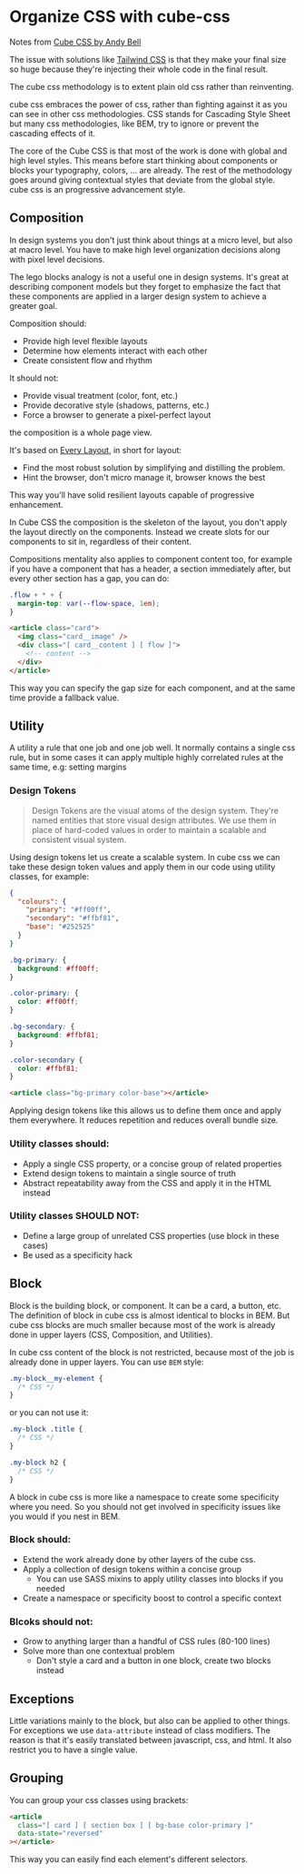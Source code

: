 # Organize CSS with cube-css

Notes from [Cube CSS by Andy Bell](https://www.youtube.com/watch?v=IKFq2cSbQ4Q)

The issue with solutions like [Tailwind CSS](https://tailwindcss.com) is that they make your final size so huge because
they're injecting their whole code in the final result.

The cube css methodology is to extent plain old css rather than reinventing.

cube css embraces the power of css, rather than fighting against it as you can see in other css methodologies.
CSS stands for Cascading Style Sheet but many css methodologies, like BEM, try to ignore or prevent the cascading effects
of it.

The core of the Cube CSS is that most of the work is done with global and high level styles. This means before start thinking
about components or blocks your typography, colors, ... are already. The rest of the methodology goes around giving
contextual styles that deviate from the global style. cube css is an progressive advancement style.

## Composition

In design systems you don't just think about things at a micro level, but also at macro level. You have to make high level
organization decisions along with pixel level decisions.

The lego blocks analogy is not a useful one in design systems. It's great at describing component models but they forget
to emphasize the fact that these components are applied in a larger design system to achieve a greater goal.

Composition should:

- Provide high level flexible layouts
- Determine how elements interact with each other
- Create consistent flow and rhythm

It should not:

- Provide visual treatment (color, font, etc.)
- Provide decorative style (shadows, patterns, etc.)
- Force a browser to generate a pixel-perfect layout

the composition is a whole page view.

It's based on [Every Layout](https://every-layout.dev), in short for layout:

- Find the most robust solution by simplifying and distilling the problem.
- Hint the browser, don't micro manage it, browser knows the best

This way you'll have solid resilient layouts capable of progressive enhancement.

In Cube CSS the composition is the skeleton of the layout, you don't apply the layout directly on the components.
Instead we create slots for our components to sit in, regardless of their content.

Compositions mentality also applies to component content too, for example if you have a component that has a header,
a section immediately after, but every other section has a gap, you can do:

```css
.flow + * + {
  margin-top: var(--flow-space, 1em);
}
```

```html
<article class="card">
  <img class="card__image" />
  <div class="[ card__content ] [ flow ]">
    <!-- content -->
  </div>
</article>
```

This way you can specify the gap size for each component, and at the same time provide a fallback value.

## Utility

A utility a rule that one job and one job well. It normally contains a single css rule, but in some cases it can apply
multiple highly correlated rules at the same time, e.g: setting margins

### Design Tokens

> Design Tokens are the visual atoms of the design system. They're named entities that store visual design attributes.
> We use them in place of hard-coded values in order to maintain a scalable and consistent visual system.

Using design tokens let us create a scalable system. In cube css we can take these design token values and apply them
in our code using utility classes, for example:

```json
{
  "colours": {
    "primary": "#ff00ff",
    "secondary": "#ffbf81",
    "base": "#252525"
  }
}
```

```css
.bg-primary: {
  background: #ff00ff;
}

.color-primary: {
  color: #ff00ff;
}

.bg-secondary: {
  background: #ffbf81;
}

.color-secondary {
  color: #ffbf81;
}
```

```html
<article class="bg-primary color-base"></article>
```

Applying design tokens like this allows us to define them once and apply them everywhere. It reduces repetition and
reduces overall bundle size.

### Utility classes should:

- Apply a single CSS property, or a concise group of related properties
- Extend design tokens to maintain a single source of truth
- Abstract repeatability away from the CSS and apply it in the HTML instead

### Utility classes SHOULD NOT:

- Define a large group of unrelated CSS properties (use block in these cases)
- Be used as a specificity hack

## Block

Block is the building block, or component. It can be a card, a button, etc. The definition of block in cube css is
almost identical to blocks in BEM. But cube css blocks are much smaller because most of the work is already done in
upper layers (CSS, Composition, and Utilities).

In cube css content of the block is not restricted, because most of the job is already done in upper layers. You can use
`BEM` style:

```css
.my-block__my-element {
  /* CSS */
}
```

or you can not use it:

```css
.my-block .title {
  /* CSS */
}

.my-block h2 {
  /* CSS */
}
```

A block in cube css is more like a namespace to create some specificity where you need. So you should not get involved
in specificity issues like you would if you nest in BEM.

### Block should:

- Extend the work already done by other layers of the cube css.
- Apply a collection of design tokens within a concise group
  - You can use SASS mixins to apply utility classes into blocks if you needed
- Create a namespace or specificity boost to control a specific context

### Blcoks should not:

- Grow to anything larger than a handful of CSS rules (80-100 lines)
- Solve more than one contextual problem
  - Don't style a card and a button in one block, create two blocks instead

## Exceptions

Little variations mainly to the block, but also can be applied to other things.
For exceptions we use `data-attribute` instead of class modifiers. The reason is that it's easily translated between
javascript, css, and html. It also restrict you to have a single value.

## Grouping

You can group your css classes using brackets:

```html
<article
  class="[ card ] [ section box ] [ bg-base color-primary ]"
  data-state="reversed"
></article>
```

This way you can easily find each element's different selectors.
